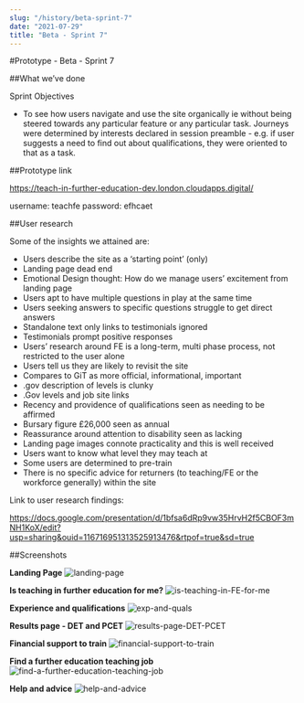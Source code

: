 ```yaml
---
slug: "/history/beta-sprint-7"
date: "2021-07-29"
title: "Beta - Sprint 7"
---
```


#Prototype - Beta - Sprint 7

##What we’ve done

Sprint Objectives

- To see how users navigate and use the site organically ie without being steered towards any particular feature or any particular task. Journeys were determined by interests declared in session preamble - e.g. if user suggests a need to find out about qualifications, they were oriented to that as a task.

##Prototype link

https://teach-in-further-education-dev.london.cloudapps.digital/

username: teachfe
password: efhcaet

##User research

Some of the insights we attained are:

- Users describe the site as a ‘starting point’ (only)
- Landing page dead end
- Emotional Design thought: How do we manage users’ excitement from landing page
- Users apt to have multiple questions in play at the same time
- Users seeking answers to specific questions struggle to get direct answers
- Standalone text only links to testimonials ignored
- Testimonials prompt positive responses
- Users’ research around FE is a long-term, multi phase process, not restricted to the user alone
- Users tell us they are likely to revisit the site
- Compares to GiT as more official, informational, important
- .gov description of levels is clunky
- .Gov levels and job site links
- Recency and providence of qualifications seen as needing to be affirmed
- Bursary figure £26,000 seen as annual
- Reassurance around attention to disability seen as lacking
- Landing page images connote practicality and this is well received
- Users want to know what level they may teach at
- Some users are determined to pre-train
- There is no specific advice for returners (to teaching/FE or the workforce generally) within the site

Link to user research findings:

https://docs.google.com/presentation/d/1bfsa6dRp9vw35HrvH2f5CBOF3mNH1KoX/edit?usp=sharing&ouid=116716951313525913476&rtpof=true&sd=true

##Screenshots

**Landing Page**
![landing-page](/images/beta-sprint-7/Sprint-7-Beta-Landing-Page.png)

**Is teaching in further education for me?**
![is-teaching-in-FE-for-me](/images/beta-sprint-7/Sprint-7-Beta-Is-Teaching-In-FE-for-me.png)

**Experience and qualifications**
![exp-and-quals](/images/beta-sprint-7/Sprint-7-Beta-Experience-and-qualifications.png)

**Results page - DET and PCET**
![results-page-DET-PCET](/images/beta-sprint-7/Sprint-7-Beta-Results-DET-PCET.jpg)

**Financial support to train**
![financial-support-to-train](/images/beta-sprint-7/Sprint-7-Beta-Financial-support-to-train.png)

**Find a further education teaching job**
![find-a-further-education-teaching-job](/images/beta-sprint-7/Sprint-7-Beta-Find-a-further-education-teaching-job.png)

**Help and advice**
![help-and-advice](/images/beta-sprint-7/Sprint-7-Beta-Help-and-advice.jpg)
